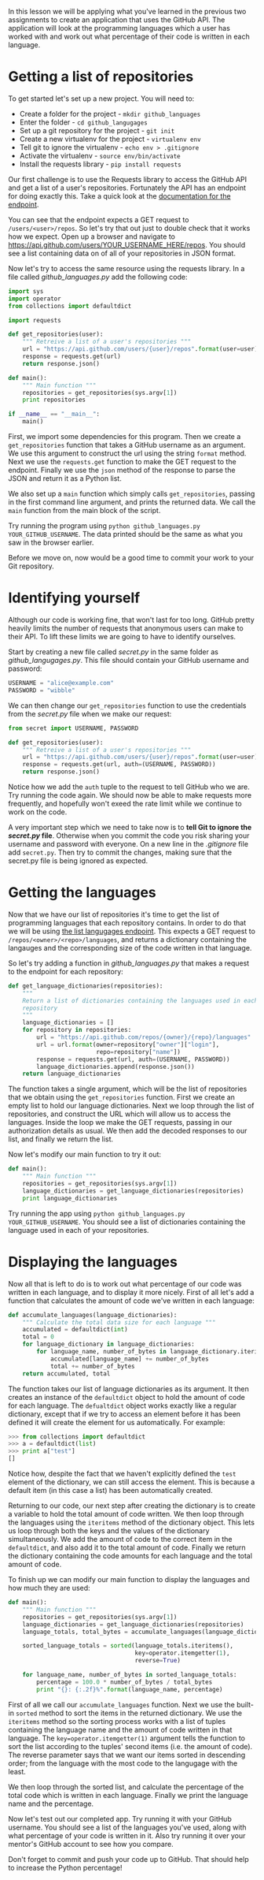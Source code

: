 <!-- 
author: Joe Turner
type: code along
time: 60 minutes
name: Using requests to query the GitHub API
 -->

In this lesson we will be applying what you've learned in the previous two assignments to create an application that uses the GitHub API. The application will look at the programming languages which a user has worked with and work out what percentage of their code is written in each language.

# Getting a list of repositories

To get started let's set up a new project.  You will need to:

- Create a folder for the project - `mkdir github_languages`
- Enter the folder - `cd github_langugages`
- Set up a git repository for the project - `git init`
- Create a new virtualenv for the project - `virtualenv env`
- Tell git to ignore the virtualenv - `echo env > .gitignore`
- Activate the virtualenv - `source env/bin/activate`
- Install the requests library - `pip install requests`

Our first challenge is to use the Requests library to access the GitHub API and get a list of a user's repositories. Fortunately the API has an endpoint for doing exactly this. Take a quick look at the [documentation for the endpoint](https://developer.github.com/v3/repos/#list-user-repositories). 

You can see that the endpoint expects a GET request to `/users/<user>/repos`.  So let's try that out just to double check that it works how we expect. Open up a browser and navigate to https://api.github.com/users/YOUR_USERNAME_HERE/repos. You should see a list containing data on of all of your repositories in JSON format.

Now let's try to access the same resource using the requests library. In a file called *github_languages.py* add the following code:

```python
import sys
import operator
from collections import defaultdict

import requests

def get_repositories(user):
    """ Retreive a list of a user's repositories """
    url = "https://api.github.com/users/{user}/repos".format(user=user)
    response = requests.get(url)
    return response.json()

def main():
    """ Main function """
    repositories = get_repositories(sys.argv[1])
    print repositories

if __name__ == "__main__":
    main()
```

First, we import some dependencies for this program. Then we create a `get_repositories` function that takes a GitHub username as an argument. We use this argument to construct the url using the string `format` method. Next we use the `requests.get` function to make the GET request to the endpoint.  Finally we use the `json` method of the response to parse the JSON and return it as a Python list.

We also set up a `main` function which simply calls `get_repositories`, passing in the first command line argument, and prints the returned data. We call the `main` function from the main block of the script.

Try running the program using `python github_languages.py YOUR_GITHUB_USERNAME`. The data printed should be the same as what you saw in the browser earlier.

Before we move on, now would be a good time to commit your work to your Git repository.

# Identifying yourself

Although our code is working fine, that won't last for too long. GitHub pretty heavily limits the number of requests that anonymous users can make to their API. To lift these limits we are going to have to identify ourselves.

Start by creating a new file called *secret.py* in the same folder as *github_langugages.py*.  This file should contain your GitHub username and password:

```python
USERNAME = "alice@example.com"
PASSWORD = "wibble"
```

We can then change our `get_repositories` function to use the credentials from the *secret.py* file when we make our request:

```python
from secret import USERNAME, PASSWORD

def get_repositories(user):
    """ Retreive a list of a user's repositories """
    url = "https://api.github.com/users/{user}/repos".format(user=user)
    response = requests.get(url, auth=(USERNAME, PASSWORD))
    return response.json()
```

Notice how we add the `auth` tuple to the request to tell GitHub who we are.  Try running the code again.  We should now be able to make requests more frequently, and hopefully won't exeed the rate limit while we continue to work on the code.

A very important step which we need to take now is to **tell Git to ignore the *secret.py* file**. Otherwise when you commit the code you risk sharing your username and password with everyone.  On a new line in the *.gitignore* file add `secret.py`. Then try to commit the changes, making sure that the secret.py file is being ignored as expected.


# Getting the languages

Now that we have our list of repositories it's time to get the list of programming languages that each repository contains. In order to do that we will be using [the list langugages endpoint](https://developer.github.com/v3/repos/#list-languages). This expects a GET request to `/repos/<owner>/<repo>/languages`, and returns a dictionary containing the langauges and the corresponding size of the code written in that language.

So let's try adding a function in *github_languages.py* that makes a request to the endpoint for each repository:

```python
def get_language_dictionaries(repositories):
    """
    Return a list of dictionaries containing the languages used in each
    repository
    """
    language_dictionaries = []
    for repository in repositories:
        url = "https://api.github.com/repos/{owner}/{repo}/languages"
        url = url.format(owner=repository["owner"]["login"],
                         repo=repository["name"])
        response = requests.get(url, auth=(USERNAME, PASSWORD))
        language_dictionaries.append(response.json())
    return language_dictionaries
```

The function takes a single argument, which will be the list of repositories that we obtain using the `get_repositories` function. First we create an empty list to hold our language dictionaries.  Next we loop through the list of repositories, and construct the URL which will allow us to access the languages. Inside the loop we make the GET requests, passing in our authorization details as usual. We then add the decoded responses to our list, and finally we return the list.

Now let's modify our main function to try it out:

```python
def main():
    """ Main function """
    repositories = get_repositories(sys.argv[1])
    language_dictionaries = get_language_dictionaries(repositories)
    print language_dictionaries
```

Try running the app using `python github_languages.py YOUR_GITHUB_USERNAME`.  You should see a list of dictionaries containing the language used in each of your repositories.

# Displaying the languages

Now all that is left to do is to work out what percentage of our code was written in each language, and to display it more nicely. First of all let's add a function that calculates the amount of code we've written in each language:

```python
def accumulate_languages(language_dictionaries):
    """ Calculate the total data size for each language """
    accumulated = defaultdict(int)
    total = 0
    for language_dictionary in language_dictionaries:
        for language_name, number_of_bytes in language_dictionary.iteritems():
            accumulated[language_name] += number_of_bytes
            total += number_of_bytes
    return accumulated, total
```

The function takes our list of language dictionaries as its argument. It then creates an instance of the `defaultdict` object to hold the amount of code for each language. The `defualtdict` object works exactly like a regular dictionary, except that if we try to access an element before it has been defined it will create the element for us automatically. For example:

```python
>>> from collections import defaultdict
>>> a = defaultdict(list)
>>> print a["test"]
[]
```

Notice how, despite the fact that we haven't explicitly defined the `test` element of the dictionary, we can still access the element. This is because a default item (in this case a list) has been automatically created.

Returning to our code, our next step after creating the dictionary is to create a variable to hold the total amount of code written. We then loop through the languages using the `iteritems` method of the dictionary object.  This lets us loop through both the keys and the values of the dictionary simultaneously. We add the amount of code to the correct item in the `defaultdict`, and also add it to the total amount of code. Finally we return the dictionary containing the code amounts for each language and the total amount of code.

To finish up we can modify our main function to display the languages and how much they are used:

```python
def main():
    """ Main function """
    repositories = get_repositories(sys.argv[1])
    language_dictionaries = get_language_dictionaries(repositories)
    language_totals, total_bytes = accumulate_languages(language_dictionaries)

    sorted_language_totals = sorted(language_totals.iteritems(),
                                    key=operator.itemgetter(1),
                                    reverse=True)

    for language_name, number_of_bytes in sorted_language_totals:
        percentage = 100.0 * number_of_bytes / total_bytes
        print "{}: {:.2f}%".format(language_name, percentage)
```

First of all we call our `accumulate_languages` function. Next we use the built-in `sorted` method to sort the items in the returned dictionary. We use the `iteritems` method so the sorting process works with a list of tuples containing the language name and the amount of code written in that language.  The `key=operator.itemgetter(1)` argument tells the function to sort the list according to the tuples' second items (i.e. the amount of code). The reverse parameter says that we want our items sorted in descending order; from the language with the most code to the langugage with the least.

We then loop through the sorted list, and calculate the percentage of the total code which is written in each language. Finally we print the language name and the percentage.

Now let's test out our completed app. Try running it with your GitHub username. You should see a list of the languages you've used, along with what percentage of your code is written in it. Also try running it over your mentor's GitHub account to see how you compare.

Don't forget to commit and push your code up to GitHub. That should help to increase the Python percentage!

